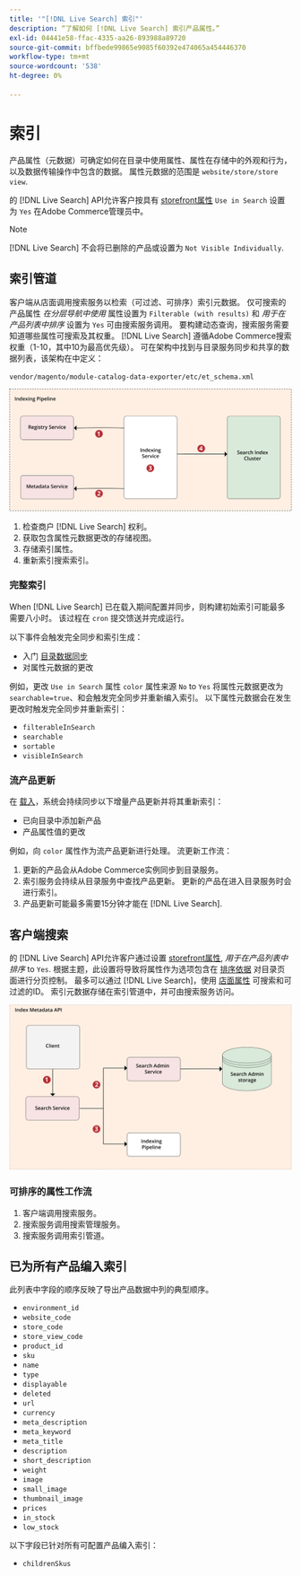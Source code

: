```yaml
---
title: '"[!DNL Live Search] 索引"'
description: “了解如何 [!DNL Live Search] 索引产品属性。”
exl-id: 04441e58-ffac-4335-aa26-893988a89720
source-git-commit: bffbede99865e9085f60392e474065a454446370
workflow-type: tm+mt
source-wordcount: '538'
ht-degree: 0%

---
```


# 索引

产品属性（元数据）可确定如何在目录中使用属性、属性在存储中的外观和行为，以及数据传输操作中包含的数据。 属性元数据的范围是 `website/store/store view`.

的 [!DNL Live Search] API允许客户按具有 [storefront属性](https://docs.magento.com/user-guide/stores/attributes-product.html) `Use in Search` 设置为 `Yes` 在Adobe Commerce管理员中。

>[!NOTE]
>
>[!DNL Live Search] 不会将已删除的产品或设置为 `Not Visible Individually`.

## 索引管道

客户端从店面调用搜索服务以检索（可过滤、可排序）索引元数据。 仅可搜索的产品属性 *在分层导航中使用* 属性设置为 `Filterable (with results)` 和 *用于在产品列表中排序* 设置为 `Yes` 可由搜索服务调用。
要构建动态查询，搜索服务需要知道哪些属性可搜索及其权重。 [!DNL Live Search] 遵循Adobe Commerce搜索权重（1-10，其中10为最高优先级）。 可在架构中找到与目录服务同步和共享的数据列表，该架构在中定义：

`vendor/magento/module-catalog-data-exporter/etc/et_schema.xml`

![[!DNL Live Search] 索引客户端搜索图](assets/indexing-pipeline.svg)

1. 检查商户 [!DNL Live Search] 权利。
1. 获取包含属性元数据更改的存储视图。
1. 存储索引属性。
1. 重新索引搜索索引。

### 完整索引

When [!DNL Live Search] 已在载入期间配置并同步，则构建初始索引可能最多需要八小时。 该过程在 `cron` 提交馈送并完成运行。

以下事件会触发完全同步和索引生成：

* 入门 [目录数据同步](install.md#synchronize-catalog-data)
* 对属性元数据的更改

例如，更改 `Use in Search` 属性 `color` 属性来源 `No` to `Yes` 将属性元数据更改为 `searchable=true`、和会触发完全同步并重新编入索引。 以下属性元数据会在发生更改时触发完全同步并重新索引：

* `filterableInSearch`
* `searchable`
* `sortable`
* `visibleInSearch`

### 流产品更新

在 [载入](install.md#synchronize-catalog-data)，系统会持续同步以下增量产品更新并将其重新索引：

* 已向目录中添加新产品
* 产品属性值的更改

例如，向 `color` 属性作为流产品更新进行处理。
流更新工作流：

1. 更新的产品会从Adobe Commerce实例同步到目录服务。
1. 索引服务会持续从目录服务中查找产品更新。 更新的产品在进入目录服务时会进行索引。
1. 产品更新可能最多需要15分钟才能在 [!DNL Live Search].

## 客户端搜索

的 [!DNL Live Search] API允许客户通过设置 [storefront属性](https://docs.magento.com/user-guide/catalog/product-attributes.html), *用于在产品列表中排序* to `Yes`. 根据主题，此设置将导致将属性作为选项包含在 [排序依据](https://docs.magento.com/user-guide/catalog/navigation.html) 对目录页面进行分页控制。 最多可以通过 [!DNL Live Search]，使用 [店面属性](https://docs.magento.com/user-guide/stores/attributes-product.html) 可搜索和可过滤的ID。
索引元数据存储在索引管道中，并可由搜索服务访问。

![[!DNL Live Search] 索引元数据API图](assets/index-metadata-api.svg)

### 可排序的属性工作流

1. 客户端调用搜索服务。
1. 搜索服务调用搜索管理服务。
1. 搜索服务调用索引管道。

## 已为所有产品编入索引

此列表中字段的顺序反映了导出产品数据中列的典型顺序。

* `environment_id`
* `website_code`
* `store_code`
* `store_view_code`
* `product_id`
* `sku`
* `name`
* `type`
* `displayable`
* `deleted`
* `url`
* `currency`
* `meta_description`
* `meta_keyword`
* `meta_title`
* `description`
* `short_description`
* `weight`
* `image`
* `small_image`
* `thumbnail_image`
* `prices`
* `in_stock`
* `low_stock`

以下字段已针对所有可配置产品编入索引：

* `childrenSkus`
